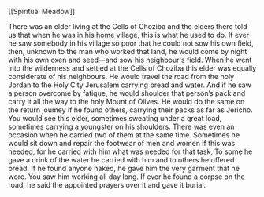 [[Spiritual Meadow]]
 
There was an elder living at the Cells of Choziba and the elders there told us that when he was in his home village, this is what he used to do. If ever he saw somebody in his village so poor that he could not sow his own field, then, unknown to the man who worked that land, he would come by night with his own oxen and seed—and sow his neighbour's field. When he went into the wilderness and settled at the Cells of Choziba this elder was equally considerate of his neighbours. He would travel the road from the holy Jordan to the Holy City Jerusalem carrying bread and water. And if he saw a person overcome by fatigue, he would shoulder that person’s pack and carry it all the way to the holy Mount of Olives. He would do the same on the return joumey if he found others, carrying their packs as far as Jericho. You would see this elder, sometimes sweating under a great load, sometimes carrying a youngster on his shoulders. There was even an occasion when he carried two of them at the same time. Sometimes he would sit down and repair the footwear of men and women if this was needed, for he carried with him what was needed for that task, To some he gave a drink of the water he carried with him and to others he offered bread. If he found anyone naked, he gave him the very garment that he wore. You saw him working all day long. If ever he found a corpse on the road, he said the appointed prayers over it and gave it burial. 
